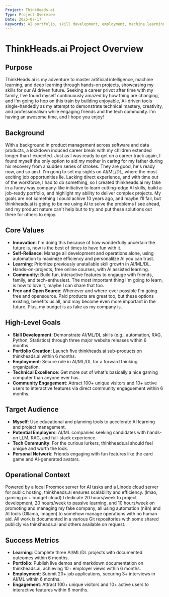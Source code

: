 ```yaml
---
Project: ThinkHeads.ai
Type: Project Overview
Date: 2025-07-17
Keywords: AI portfolio, skill development, employment, machine learning, deep learning
---
```


# ThinkHeads.ai Project Overview

## Purpose
ThinkHeads.ai is my adventure to master artificial intelligence, machine learning, and deep learning through hands-on projects, showcasing my skills for our AI driven future. Seeking a career privot after time with my family, I've found myself continuously amazed by how thing are changing, and I'm going to hop on this train by building enjoyable, AI-driven tools single-handedly as my attempt to demonstrate technical mastery, creativity, and professionalism while engaging friends and the tech community. I'm having an awesome time, and I hope you enjoy!

## Background
With a background in product management across software and data products, a lockdown induced career break with my children extended longer than I expected. Just as I was ready to get on a career track again, I found myself the only option to aid my mother in caring for my father during his recovery from a sudden series of strokes. They are good, he's ready now, and so am I.  I'm gong to set my sights on AI/ML/DL, where the most exciting job opportunities lie. Lacking direct experience, and with time out of the workforce, I had to do something, so I created thinkheads.ai my fake in a funny way company-like initiative to learn cutting-edge AI skills, build a job-ready portfolio, and highlight my ability to deliver complex projects. My goals are not something I could achive 10 years ago, and maybe I'll fail, but thinkheads.ai is going to be me using AI to solve the problems I see ahead, and my product nature can't help but to try and put these solutions out there for others to enjoy. 

## Core Values
- **Innovation**: I'm doing this because of how wonderfully uncertain the future is, now is the best of times to have fun with it.
- **Self-Reliance**: Manage all development and operations alone, using automation to maximize efficiency and personalilze AI you can trust.
- **Learning**: Prioritize previously unatailable skill growth in AI/ML/DL. Hands-on-projects, free online courses, with AI assisted learning.
- **Community**: Build fun, interactive features to engauge with friends, family, and tech-enthusiest. The most important thing I'm going to learn, is how to love it, maybe I can share that too.
- **Free and Open Source**: Whenever and where-ever possible I'm going free and opensource. Paid products are great too, but these options existing, benefits us all, and may become even more important in the future. Plus, my budget is as fake as my company is.

## High-Level Goals
- **Skill Development**: Demonstrate AI/ML/DL skills (e.g., automation, RAG, Python, Statistics) through three major website releases within 6 months.
- **Portfolio Creation**: Launch five thinkheads.ai sub-products on thinkheads.ai within 6 months.
- **Employment**: Secure role in AI/ML/DL for a forward thinking organization.
- **Technical Excellence**: Get more out of what's basically a nice gaming computer than anyone ever has.
- **Community Engagement**: Attract 100+ unique visitors and 10+ active users to interactive features via direct community engaguement within 6 months.

## Target Audience
- **Myself**: Use educational and planning tools to accelerate AI learning and project management.
- **Potential Employers**: AI/ML companies seeking candidates with hands-on LLM, RAG, and full-stack experience.
- **Tech Community**: For the curious lurkers, thinkheads.ai should feel unique and worth the look.
- **Personal Network**: Friends engaging with fun features like the card game and AI-generated avatars.

## Operational Context
Powered by a local Proxmox server for AI tasks and a Linode cloud server for public hosting, thinkheads.ai ensures scalability and efficiency. (lmao, gaming pc + budget cloud) I dedicate 20 hours/week to project development, 20 hours/week to passive learning, and 10 hours/week on promoting and managing my fake company, all using automation (n8n) and AI tools (Ollama, Imagen) to somehow manage operations with no human aid. All work is documented in a various Git repositories with some shared publicly via thinkheads.ai and others available on request.

## Success Metrics
- **Learning**: Complete three AI/ML/DL projects with documented outcomes within 6 months.
- **Portfolio**: Publish live demos and markdown documentation on thinkheads.ai, achieving 10+ employer views within 6 months.
- **Employment**: Submit 20+ job applications, securing 3+ interviews in AI/ML within 6 months.
- **Engagement**: Attract 100+ unique visitors and 10+ active users to interactive features within 6 months.